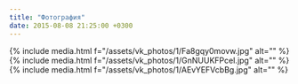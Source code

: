 ```yaml
---
title: "Фотография"
date: 2015-08-08 21:25:00 +0300
---
```



{% include media.html f="/assets/vk_photos/1/Fa8gqy0movw.jpg" alt="" %}
{% include media.html f="/assets/vk_photos/1/GnNUUKFPceI.jpg" alt="" %}
{% include media.html f="/assets/vk_photos/1/AEvYEFVcbBg.jpg" alt="" %}
